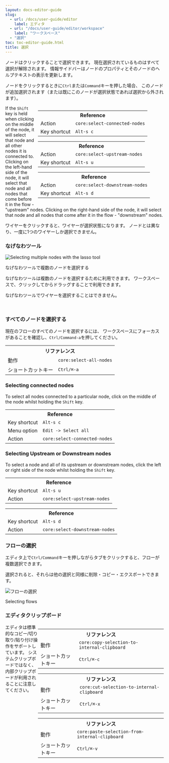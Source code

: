 ```yaml
---
layout: docs-editor-guide
slug:
  - url: /docs/user-guide/editor
    label: エディタ
  - url: "/docs/user-guide/editor/workspace"
    label: "ワークスペース"
  - "選択"
toc: toc-editor-guide.html
title: 選択
---
```


ノードはクリックすることで選択できます。
現在選択されているものはすべて選択が解除されます。
情報サイドバーはノードのプロパティとそのノードのヘルプテキストの表示を更新します。

ノードをクリックするときに`Ctrl`または`Command`キーを押した場合、
このノードが追加選択されます（または既にこのノードが選択状態であれば選択から外されます）。


<div style="float: right; width: 400px; margin-left: 10px;">
<table class="action-ref inline">
 <tr><th colspan="2">Reference</th></tr>
 <tr><td>Action</td><td><code>core:select-connected-nodes</code></td></tr>
 <tr><td>Key shortcut</td><td><code>Alt-s c</code></td></tr>
</table>
<table class="action-ref inline">
 <tr><th colspan="2">Reference</th></tr>
 <tr><td>Action</td><td><code>core:select-upstream-nodes</code></td></tr>
 <tr><td>Key shortcut</td><td><code>Alt-s u</code></td></tr>
</table>
<table class="action-ref inline">
 <tr><th colspan="2">Reference</th></tr>
 <tr><td>Action</td><td><code>core:select-downstream-nodes</code></td></tr>
 <tr><td>Key shortcut</td><td><code>Alt-s d</code></td></tr>
</table>
</div>

If the `Shift` key is held when clicking on the middle of the node, it will select that node
and all other nodes it is connected to. Clicking on the left-hand side of the node, it will select
that node and all nodes that come before it in the flow - "upstream" nodes. Clicking on the right-hand
side of the node, it will select that node and all nodes that come after it in the flow - "downstream" nodes.



ワイヤーをクリックすると、ワイヤーが選択状態になります。
ノードとは異なり、一度に1つのワイヤーしか選択できません。

### なげなわツール

<div style="width: 460px" class="figure align-right">
  <img src="../images/editor-workspace-lasso.png" alt="Selecting multiple nodes with the lasso tool">
  <p class="caption">なげなわツールで複数のノードを選択する</p>
</div>

なげなわツールは複数のノードを選択するために利用できます。
ワークスペースで、クリックしてからドラッグすることで利用できます。

なげなわツールでワイヤーを選択することはできません。

<br style="clear: both;" />

### すべてのノードを選択する

現在のフローのすべてのノードを選択するには、
ワークスペースにフォーカスがあることを確認し、`Ctrl/Command-a`を押してください。

<table class="action-ref inline">
 <tr><th colspan="2">リファレンス</th></tr>
 <tr><td>動作</td><td><code>core:select-all-nodes</code></td></tr>
 <tr><td>ショートカットキー</td><td><code>Ctrl/⌘-a</code></td></tr>
</table>


### Selecting connected nodes

To select all nodes connected to a particular node, click on the middle of the node
whilst holding the `Shift` key.

<table class="action-ref inline">
 <tr><th colspan="2">Reference</th></tr>
 <tr><td>Key shortcut</td><td><code>Alt-s c</code></td></tr>
 <tr><td>Menu option</td><td><code>Edit -&gt; Select all</code></td></tr>
 <tr><td>Action</td><td><code>core:select-connected-nodes</code></td></tr>
</table>


### Selecting Upstream or Downstream nodes

To select a node and all of its upstream or downstream nodes, click the left or right side
of the node whilst holding the `Shift` key.

<table class="action-ref inline">
 <tr><th colspan="2">Reference</th></tr>
 <tr><td>Key shortcut</td><td><code>Alt-s u</code></td></tr>
 <tr><td>Action</td><td><code>core:select-upstream-nodes</code></td></tr>
</table>

<table class="action-ref inline">
 <tr><th colspan="2">Reference</th></tr>
 <tr><td>Key shortcut</td><td><code>Alt-s d</code></td></tr>
 <tr><td>Action</td><td><code>core:select-downstream-nodes</code></td></tr>
</table>


### フローの選択

エディタ上で`Ctrl/Command`キーを押しながらタブをクリックすると、フローが複数選択できます。

選択されると、それらは他の選択と同様に削除・コピー・エクスポートできます。

<div style="width: 541px" class="figure align-centre">
  <img src="../images/editor-flow-select.png" alt="フローの選択">
  <p class="caption">Selecting flows</p>
</div>

### エディタクリップボード

<div style="width: 400px; float: right">
<table class="action-ref inline">
 <tr><th colspan="2">リファレンス</th></tr>
 <tr><td>動作</td><td><code>core:copy-selection-to-internal-clipboard</code></td></tr>
 <tr><td>ショートカットキー</td><td><code>Ctrl/⌘-c</code></td></tr>
</table>
<table class="action-ref inline">
 <tr><th colspan="2">リファレンス</th></tr>
 <tr><td>動作</td><td><code>core:cut-selection-to-internal-clipboard</code></td></tr>
 <tr><td>ショートカットキー</td><td><code>Ctrl/⌘-x</code></td></tr>
</table>
<table class="action-ref inline">
 <tr><th colspan="2">リファレンス</th></tr>
 <tr><td>動作</td><td><code>core:paste-selection-from-internal-clipboard</code></td></tr>
 <tr><td>ショートカットキー</td><td><code>Ctrl/⌘-v</code></td></tr>
</table>
</div>

エディタは標準的なコピー/切り取り/貼り付け操作をサポートしています。
システムクリップボードではなく、内部クリップボードが利用されることに注意してください。

